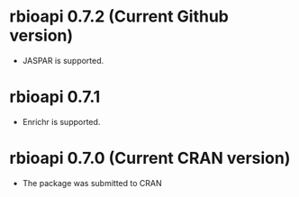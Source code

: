 # rbioapi 0.7.2 (Current Github version)

* JASPAR is supported.

# rbioapi 0.7.1

* Enrichr is supported.

# rbioapi 0.7.0 (Current CRAN version)

* The package was submitted to CRAN
